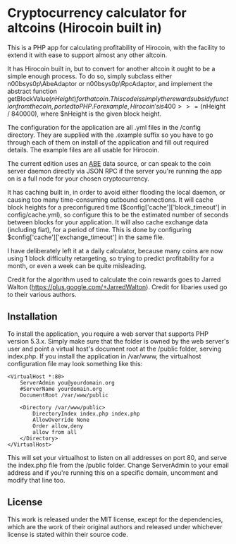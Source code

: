# Cryptocurrency calculator for altcoins (Hirocoin built in)

This is a PHP app for calculating profitability of Hirocoin, with the facility to extend it with ease to support almost any other altcoin.

It has Hirocoin built in, but to convert for another altcoin it ought to be a simple enough process. To do so, simply subclass either n00bsys0p\AbeAdaptor or n00bsys0p\RpcAdaptor, and implement the abstract function getBlockValue($nHeight) for that coin. This code is simply the reward subsidy function from the coin, ported to PHP. For example, Hirocoin's is 400 >>= ($nHeight / 840000), where $nHeight is the given block height.

The configuration for the application are all .yml files in the /config directory. They are supplied with the .example suffix so you have to go through each of them on install of the application and fill out required details. The example files are all usable for Hirocoin.

The current edition uses an [ABE](https://github.com/bitcoin-abe/bitcoin-abe) data source, or can speak to the coin server daemon directly via JSON RPC if the server you're running the app on is a full node for your chosen cryptocurrency.

It has caching built in, in order to avoid either flooding the local daemon, or causing too many time-consuming outbound connections. It will cache block heights for a preconfigured time ($config['cache']['block_timeout'] in config/cache.yml), so configure this to be the estimated number of seconds between blocks for your application. It will also cache exchange data (including fiat), for a period of time. This is done by configuring $config['cache']['exchange_timeout'] in the same file.

I have deliberately left it at a daily calculator, because many coins are now using 1 block difficulty retargeting, so trying to predict profitability for a month, or even a week can be quite misleading.

Credit for the algorithm used to calculate the coin rewards goes to Jarred Walton (https://plus.google.com/+JarredWalton). Credit for libaries used go to their various authors.

## Installation

To install the application, you require a web server that supports PHP version 5.3.x. Simply make sure that the folder is owned by the web server's user and point a virtual host's document root at the /public folder, serving index.php. If you install the application in /var/www, the virtualhost configuration file may look something like this:

```
<VirtualHost *:80>
    ServerAdmin you@yourdomain.org
    #ServerName yourdomain.org
    DocumentRoot /var/www/public

    <Directory /var/www/public>
        DirectoryIndex index.php index.php
        AllowOverride None
        Order allow,deny
        allow from all
    </Directory>
</VirtualHost>
```

This will set your virtualhost to listen on all addresses on port 80, and serve the index.php file from the /public folder. Change ServerAdmin to your email address and if you're running this on a specific domain, uncomment and modify that line too.

## License

This work is released under the MIT license, except for the dependencies, which are the work of their original authors and released under whichever license is stated within their source code.
